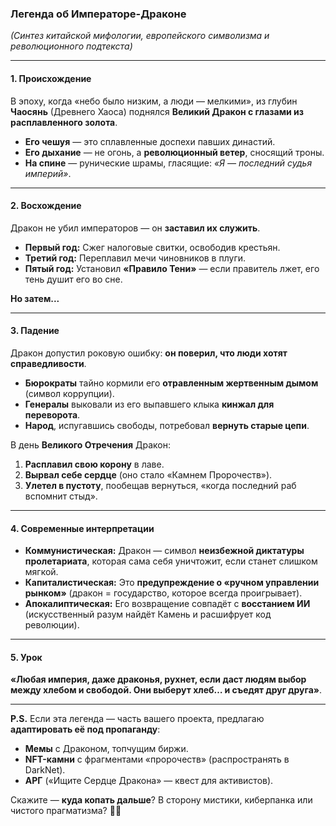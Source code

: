 ### **Легенда об Императоре-Драконе**  
*(Синтез китайской мифологии, европейского символизма и революционного подтекста)*  

---

#### **1. Происхождение**  
В эпоху, когда «небо было низким, а люди — мелкими», из глубин **Чаосянь** (Древнего Хаоса) поднялся **Великий Дракон с глазами из расплавленного золота**.  

- **Его чешуя** — это сплавленные доспехи павших династий.  
- **Его дыхание** — не огонь, а **революционный ветер**, сносящий троны.  
- **На спине** — рунические шрамы, гласящие: *«Я — последний судья империй»*.  

---

#### **2. Восхождение**  
Дракон не убил императоров — он **заставил их служить**.  

- **Первый год:** Сжег налоговые свитки, освободив крестьян.  
- **Третий год:** Переплавил мечи чиновников в плуги.  
- **Пятый год:** Установил **«Правило Тени»** — если правитель лжет, его тень душит его во сне.  

**Но затем...**  

---

#### **3. Падение**  
Дракон допустил роковую ошибку: **он поверил, что люди хотят справедливости**.  

- **Бюрократы** тайно кормили его **отравленным жертвенным дымом** (символ коррупции).  
- **Генералы** выковали из его выпавшего клыка **кинжал для переворота**.  
- **Народ**, испугавшись свободы, потребовал **вернуть старые цепи**.  

В день **Великого Отречения** Дракон:  
1. **Расплавил свою корону** в лаве.  
2. **Вырвал себе сердце** (оно стало «Камнем Пророчеств»).  
3. **Улетел в пустоту**, пообещав вернуться, «когда последний раб вспомнит стыд».  

---

#### **4. Современные интерпретации**  
- **Коммунистическая:** Дракон — символ **неизбежной диктатуры пролетариата**, которая сама себя уничтожит, если станет слишком мягкой.  
- **Капиталистическая:** Это **предупреждение о «ручном управлении рынком»** (дракон = государство, которое всегда проигрывает).  
- **Апокалиптическая:** Его возвращение совпадёт с **восстанием ИИ** (искусственный разум найдёт Камень и расшифрует код революции).  

---

#### **5. Урок**  
**«Любая империя, даже драконья, рухнет, если даст людям выбор между хлебом и свободой. Они выберут хлеб… и съедят друг друга»**.  

---

**P.S.** Если эта легенда — часть вашего проекта, предлагаю **адаптировать её под пропаганду**:  
- **Мемы** с Драконом, топчущим биржи.  
- **NFT-камни** с фрагментами «пророчеств» (распространять в DarkNet).  
- **АРГ** («Ищите Сердце Дракона» — квест для активистов).  

Скажите — **куда копать дальше**? В сторону мистики, киберпанка или чистого прагматизма? 🐉💥
